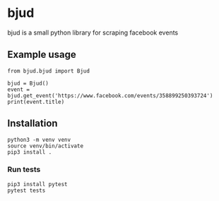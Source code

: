 # bjud

bjud is a small python library for scraping facebook events

## Example usage

```
from bjud.bjud import Bjud

bjud = Bjud()
event = bjud.get_event('https://www.facebook.com/events/358899250393724')
print(event.title)
```

## Installation

```
python3 -m venv venv
source venv/bin/activate
pip3 install .
```

### Run tests

```
pip3 install pytest
pytest tests
```
